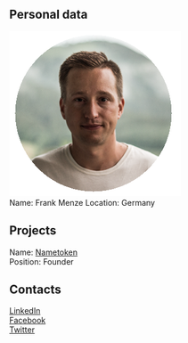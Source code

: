 ## Personal data
![ photo](../people/photo/frank_menze.png)  
Name:  Frank Menze 
Location:  Germany  
## Projects 
Name: [Nametoken](../projects/nametoken.md)  
Position: Founder
## Contacts
[LinkedIn](https://www.linkedin.com/in/frank-menze-b313b879/)  
[Facebook](https://www.facebook.com/frankmenze)  
[Twitter](https://twitter.com/frankmenze)  
 